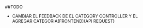 ##TODO

- CAMBIAR EL FEEDBACK DE EL CATEGORY CONTROLLER Y EL AGREGAR CATEGORIA(FRONTEND)(API REQUEST)